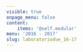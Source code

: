 ```yaml
---
visible: true
onpage_menu: false
content:
    items: '@self.modular'
menu: '2016 - 2017'
slug: laboratoriodue_16-17
---
```


